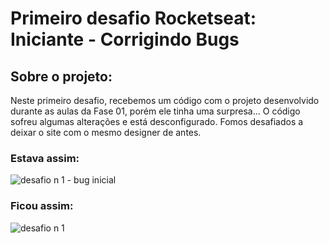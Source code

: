 # Primeiro desafio Rocketseat: Iniciante - Corrigindo Bugs
## Sobre o projeto:
Neste primeiro desafio, recebemos um código com o projeto desenvolvido durante as aulas da Fase 01, porém ele tinha uma surpresa... O código sofreu algumas alterações e está desconfigurado.
Fomos desafiados a deixar o site com o mesmo designer de antes.
### Estava assim: 
![desafio n 1 - bug inicial](https://user-images.githubusercontent.com/113949375/209194999-e354317e-2e0e-4d32-af5e-b1ffd2fb50ac.jpg)

### Ficou assim:
![desafio n 1](https://user-images.githubusercontent.com/113949375/209194168-df1552b1-f535-47ef-96b3-24c444eddbc8.jpg)
